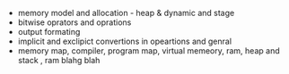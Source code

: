 - memory model and allocation - heap & dynamic and stage
- bitwise oprators and oprations
- output formating
- implicit and exclipict convertions in opeartions and genral
- memory map, compiler, program map, virtual memeory, ram, heap and stack , ram blahg blah